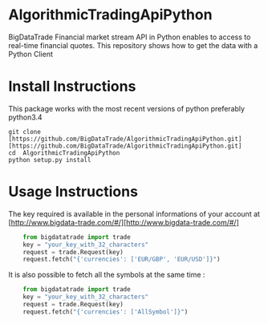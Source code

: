 # AlgorithmicTradingApiPython

BigDataTrade Financial market stream API in Python enables to access to real-time financial quotes. This repository shows how to get the data with a Python Client

# Install Instructions

This package works with the most recent versions of python preferably python3.4

```
git clone [https://github.com/BigDataTrade/AlgorithmicTradingApiPython.git][https://github.com/BigDataTrade/AlgorithmicTradingApiPython.git]
cd  AlgorithmicTradingApiPython 
python setup.py install
```


# Usage Instructions

The key required is available in the personal informations of your account at  [http://www.bigdata-trade.com/#/][http://www.bigdata-trade.com/#/]

```python
    from bigdatatrade import trade
    key = "your_key_with_32_characters"
    request = trade.Request(key)
    request.fetch("{'currencies': ['EUR/GBP', 'EUR/USD']}")
```

It is also possible to fetch all the symbols at the same time :

```python
    from bigdatatrade import trade
    key = "your_key_with_32_characters"
    request = trade.Request(key)
    request.fetch("{'currencies': ['AllSymbol']}")
```
